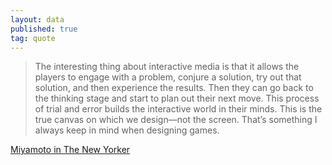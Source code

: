 ```yaml
---
layout: data
published: true
tag: quote
---
```


> The interesting thing about interactive media is that it allows the players to engage with a problem, conjure a solution, try out that solution, and then experience the results. Then they can go back to the thinking stage and start to plan out their next move. This process of trial and error builds the interactive world in their minds. This is the true canvas on which we design—not the screen. That’s something I always keep in mind when designing games.

[Miyamoto in The New Yorker](https://www.newyorker.com/culture/the-new-yorker-interview/shigeru-miyamoto-wants-to-create-a-kinder-world)
